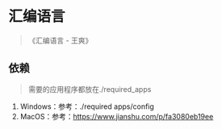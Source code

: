 # 汇编语言

> 《汇编语言 - 王爽》

## 依赖

> 需要的应用程序都放在./required_apps

1. Windows：参考：./required apps/config
2. MacOS：参考：https://www.jianshu.com/p/fa3080eb19ee


